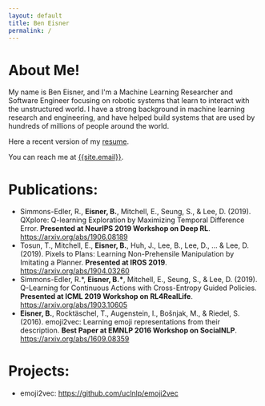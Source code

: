 ```yaml
---
layout: default
title: Ben Eisner
permalink: /
---
```


# About Me!
My name is Ben Eisner, and I'm a Machine Learning Researcher and Software Engineer focusing on robotic systems that learn to interact with the unstructured world. I have a strong background in machine learning research and engineering, and have helped build systems that are used by hundreds of millions of people around the world.

Here a recent version of my [resume]({{site.resume_path}}).

You can reach me at [{{site.email}}](mailto:{{site.email}}).

# Publications:
* Simmons-Edler, R., **Eisner, B.**, Mitchell, E., Seung, S., & Lee, D. (2019). QXplore: Q-learning Exploration by Maximizing Temporal Difference Error. **Presented at NeurIPS 2019 Workshop on Deep RL**. https://arxiv.org/abs/1906.08189
* Tosun, T., Mitchell, E., **Eisner, B.**, Huh, J., Lee, B., Lee, D., ... & Lee, D. (2019). Pixels to Plans: Learning Non-Prehensile Manipulation by Imitating a Planner. **Presented at IROS 2019**. https://arxiv.org/abs/1904.03260
* Simmons-Edler, R.\*, **Eisner, B.\***, Mitchell, E., Seung, S., & Lee, D. (2019). Q-Learning for Continuous Actions with Cross-Entropy Guided Policies. **Presented at ICML 2019 Workshop on RL4RealLife**. https://arxiv.org/abs/1903.10605
* **Eisner, B.**, Rocktäschel, T., Augenstein, I., Bošnjak, M., & Riedel, S. (2016). emoji2vec: Learning emoji representations from their description. **Best Paper at EMNLP 2016 Workshop on SocialNLP**. https://arxiv.org/abs/1609.08359

# Projects:
* emoji2vec: https://github.com/uclnlp/emoji2vec
